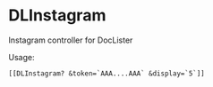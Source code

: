 # DLInstagram

Instagram controller for DocLister

Usage:
```
[[DLInstagram? &token=`AAA....AAA` &display=`5`]]
```
